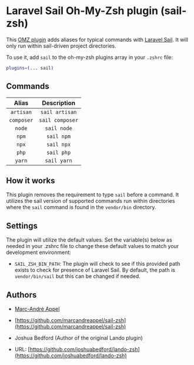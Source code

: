 # Laravel Sail Oh-My-Zsh plugin (sail-zsh)

This [OMZ plugin](https://github.com/ohmyzsh/ohmyzsh/wiki/Plugins) adds aliases for typical commands with [Laravel Sail](https://laravel.com/docs/10.x/sail). It will only run within sail-driven project directories.

To use it, add `sail` to the oh-my-zsh plugins array in your `.zshrc` file:

```zsh
plugins=(... sail)
```

## Commands

| Alias      | Description     |
|:----------:|:---------------:|
| `artisan`  | `sail artisan`  |
| `composer` | `sail composer` |
| `node`     | `sail node`     |
| `npm`      | `sail npm`      |
| `npx`      | `sail npx`      |
| `php`      | `sail php`      |
| `yarn`     | `sail yarn`     |

## How it works

This plugin removes the requirement to type `sail` before a command. It utilizes the sail version of supported commands run within directories where the `sail` command is found in the `vendor/bin` directory.

## Settings

The plugin will utilize the default values. Set the variable(s) below as needed in your .zshrc file to change these default values to match your development environment:

- `SAIL_ZSH_BIN_PATH`: The plugin will check to see if this provided path exists to check for presence of Laravel Sail. By default, the path is `vendor/bin/sail` but this can be changed if needed.

## Authors

- [Marc-André Appel](https://maa.rocks)
- [https://github.com/marcandreappel/sail-zsh](https://github.com/marcandreappel/sail-zsh)

- Joshua Bedford (Author of the original Lando plugin)
- URL: [https://github.com/joshuabedford/lando-zsh](https://github.com/joshuabedford/lando-zsh)

